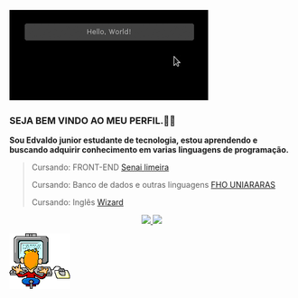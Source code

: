 ![hello word](https://github.com/Edvaldo-jr/Edvaldo-jr/blob/main/hello-world%2010.gif)


### SEJA BEM VINDO AO MEU PERFIL.👋😄

**Sou Edvaldo junior estudante de tecnologia, estou aprendendo e buscando adquirir conhecimento em varias linguagens de programação.**

>Cursando: FRONT-END [Senai limeira](https://limeira.sp.senai.br/)
>
>Cursando: Banco de dados e outras linguagens [FHO UNIARARAS](https://vestibular.fho.edu.br/cursos/?tag=sistemas-informacao/)
>
>Cursando: Inglês [Wizard](https://www.wizard.com.br/escolas/araras/)



<div align="center">
  <a href="https://github.com/Edvaldo-jr">
  <img height="180em" src="https://github-readme-stats.vercel.app/api?username=Edvaldo-jr&show_icons=true&theme=dark&include_all_commits=true&count_private=true"/>
  <img height="180em" src="https://github-readme-stats.vercel.app/api/top-langs/?username=Edvaldo-jr&layout=compact&langs_count=7&theme=dark"/>
</div>





![codigos](https://github.com/Edvaldo-jr/Edvaldo-jr/blob/main/animated-computer.gif)



